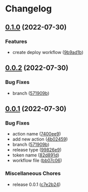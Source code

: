 # Changelog

## [0.1.0](https://github.com/mrpilot2/aide/compare/v0.0.2...v0.1.0) (2022-07-30)


### Features

* create deploy workflow ([9b9ad1b](https://github.com/mrpilot2/aide/commit/9b9ad1bc6d5bf22576d5a7585a3f10610d57c749))

## [0.0.2](https://github.com/mrpilot2/aide/compare/v0.0.1...v0.0.2) (2022-07-30)


### Bug Fixes

* branch ([571909b](https://github.com/mrpilot2/aide/commit/571909b3cac70452a0e65bf0f155e03e6c17ac04))

## [0.0.1](https://github.com/mrpilot2/aide/compare/v0.0.0...v0.0.1) (2022-07-30)


### Bug Fixes

* action name ([7400ee9](https://github.com/mrpilot2/aide/commit/7400ee956609c6657c385f7900850e5c6e7ceecb))
* add new action ([4b02459](https://github.com/mrpilot2/aide/commit/4b0245927dca574f0ec8a52a1a61f788180a663b))
* branch ([571909b](https://github.com/mrpilot2/aide/commit/571909b3cac70452a0e65bf0f155e03e6c17ac04))
* release type ([99826e9](https://github.com/mrpilot2/aide/commit/99826e9e1361f99a51ff94c0e335d37cd8ed4224))
* token name ([82d891d](https://github.com/mrpilot2/aide/commit/82d891d824af42e14b480900f6867b1c9c95014e))
* workflow file ([bb07c06](https://github.com/mrpilot2/aide/commit/bb07c06212b63ed4074c598aa4438c7622c57c06))


### Miscellaneous Chores

* release 0.0.1 ([c7e2b24](https://github.com/mrpilot2/aide/commit/c7e2b240c05fa1de756a59e55e43e8f8bcdb115f))

